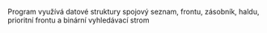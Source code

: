 Program využívá datové struktury spojový seznam, frontu, zásobník, haldu, prioritní frontu a binární vyhledávací strom
